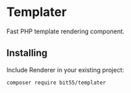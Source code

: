 # Templater

Fast PHP template rendering component. 

## Installing

Include Renderer in your existing project:

```
composer require bit55/templater
```
